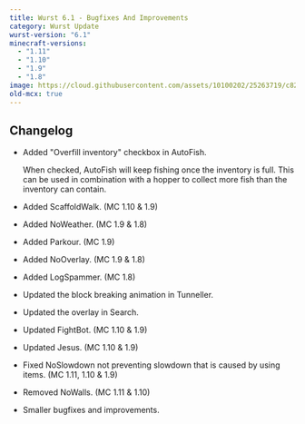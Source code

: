 ```yaml
---
title: Wurst 6.1 - Bugfixes And Improvements
category: Wurst Update
wurst-version: "6.1"
minecraft-versions:
  - "1.11"
  - "1.10"
  - "1.9"
  - "1.8"
image: https://cloud.githubusercontent.com/assets/10100202/25263719/c8264b00-2661-11e7-9ec1-7105cd1be256.jpg
old-mcx: true
---
```

## Changelog

- Added "Overfill inventory" checkbox in AutoFish.

  When checked, AutoFish will keep fishing once the inventory is full. This can be used in combination with a hopper to collect more fish than the inventory can contain.

- Added ScaffoldWalk. (MC 1.10 & 1.9)

- Added NoWeather. (MC 1.9 & 1.8)

- Added Parkour. (MC 1.9)

- Added NoOverlay. (MC 1.9 & 1.8)

- Added LogSpammer. (MC 1.8)

- Updated the block breaking animation in Tunneller.

- Updated the overlay in Search.

- Updated FightBot. (MC 1.10 & 1.9)

- Updated Jesus. (MC 1.10 & 1.9)

- Fixed NoSlowdown not preventing slowdown that is caused by using items. (MC 1.11, 1.10 & 1.9)

- Removed NoWalls. (MC 1.11 & 1.10)

- Smaller bugfixes and improvements.
